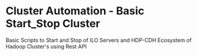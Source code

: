 # Cluster Automation - Basic Start_Stop Cluster

Basic Scripts to Start and Stop of ILO Servers and HDP-CDH Ecosystem of Hadoop Cluster's using Rest API
